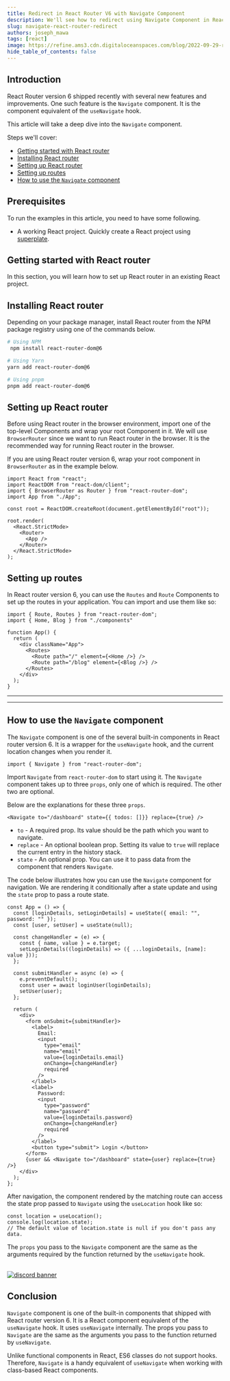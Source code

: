 ```yaml
---
title: Redirect in React Router V6 with Navigate Component
description: We'll see how to redirect using Navigate Component in React Router V6
slug: navigate-react-router-redirect
authors: joseph_mawa
tags: [react]
image: https://refine.ams3.cdn.digitaloceanspaces.com/blog/2022-09-29-router-navigate-component/social.png
hide_table_of_contents: false
---
```



## Introduction

React Router version 6 shipped recently with several new features and improvements. One such feature is the `Navigate` component. It is the component equivalent of the `useNavigate` hook.

This article will take a deep dive into the `Navigate` component.

Steps we'll cover:
- [Getting started with React router](#getting-started-with-react-router)
- [Installing React router](#installing-react-router)
- [Setting up React router](#setting-up-react-router)
- [Setting up routes](#setting-up-routes)
- [How to use the  `Navigate` component](#how-to-use-the--navigate-component)

## Prerequisites

To run the examples in this article, you need to have some following.

- A working React project. Quickly create a React project using [superplate](https://github.com/pankod/superplate).

## Getting started with React router

In this section, you will learn how to set up React router in an existing React project.
## Installing React router

Depending on your package manager, install React router from the NPM package registry using one of the commands below.

```sh
# Using NPM
 npm install react-router-dom@6

# Using Yarn
yarn add react-router-dom@6

# Using pnpm
pnpm add react-router-dom@6
```

## Setting up React router

Before using React router in the browser environment, import one of the top-level Components and wrap your root Component in it. We will use `BrowserRouter` since we want to run React router in the browser. It is the recommended way for running React router in the browser.

If you are using React router version 6, wrap your root component in `BrowserRouter` as in the example below.

```tsx
import React from "react";
import ReactDOM from "react-dom/client";
import { BrowserRouter as Router } from "react-router-dom";
import App from "./App";

const root = ReactDOM.createRoot(document.getElementById("root"));

root.render(
  <React.StrictMode>
    <Router>
      <App />
    </Router>
  </React.StrictMode>
);
```

##  Setting up routes

In React router version 6, you can use the `Routes` and `Route` Components to set up the routes in your application. You can import and use them like so:

```tsx
import { Route, Routes } from "react-router-dom";
import { Home, Blog } from "./components"

function App() {
  return (
    <div className="App">
      <Routes>
        <Route path="/" element={<Home />} />
        <Route path="/blog" element={<Blog />} />
      </Routes>
    </div>
  );
}
```

---


<BannerRandom />



---

## How to use the  `Navigate` component

The `Navigate` component is one of the several built-in components in React router version 6. It is a wrapper for the `useNavigate` hook, and the current location changes when you render it.

```tsx
import { Navigate } from "react-router-dom";
```

Import `Navigate` from `react-router-dom` to start using it. The `Navigate` component takes up to three `props`, only one of which is required. The other two are optional. 

Below are the explanations for these three `props`.

```tsx
<Navigate to="/dashboard" state={{ todos: []}} replace={true} />
```

- `to` - A required prop. Its value should be the path which you want to navigate.
- `replace` - An optional boolean prop. Setting its value to `true` will replace the current entry in the history stack.
- `state` - An optional prop. You can use it to pass data from the component that renders `Navigate`.

The code below illustrates how you can use the `Navigate` component for navigation. We are rendering it conditionally after a state update and using the `state` prop to pass a route state.

```tsx
const App = () => {
  const [loginDetails, setLoginDetails] = useState({ email: "", password: "" });
  const [user, setUser] = useState(null);

  const changeHandler = (e) => {
    const { name, value } = e.target;
    setLoginDetails((loginDetails) => ({ ...loginDetails, [name]: value }));
  };

  const submitHandler = async (e) => {
    e.preventDefault();
    const user = await loginUser(loginDetails);
    setUser(user);
  };

  return (
    <div>
      <form onSubmit={submitHandler}>
        <label>
          Email:
          <input
            type="email"
            name="email"
            value={loginDetails.email}
            onChange={changeHandler}
            required
          />
        </label>
        <label>
          Password:
          <input
            type="password"
            name="password"
            value={loginDetails.password}
            onChange={changeHandler}
            required
          />
        </label>
        <button type="submit"> Login </button>
      </form>
      {user && <Navigate to="/dashboard" state={user} replace={true} />}
    </div>
  );
};
```

After navigation, the component rendered by the matching route can access the state prop passed to `Navigate` using the `useLocation` hook like so:

```tsx
const location = useLocation();
console.log(location.state);
// The default value of location.state is null if you don't pass any data.
```

The `props` you pass to the `Navigate` component are the same as the arguments required by the function returned by the `useNavigate` hook.

<br/>
<div>
<a href="https://discord.gg/refine">
  <img  src="https://refine.ams3.cdn.digitaloceanspaces.com/website/static/img/discord_big_blue.png" alt="discord banner" />
</a>
</div>

## Conclusion

`Navigate` component is one of the built-in components that shipped with React router version 6. It is a React component equivalent of the `useNavigate` hook. It uses `useNavigate` internally. The props you pass to `Navigate` are the same as the arguments you pass to the function returned by `useNavigate`.

Unlike functional components in React, ES6 classes do not support hooks. Therefore,  `Navigate` is a handy equivalent of  `useNavigate` when working with class-based React components.  

